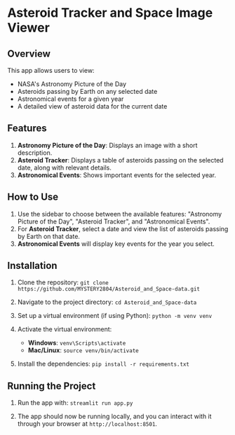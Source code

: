 # Asteroid Tracker and Space Image Viewer

## Overview
This app allows users to view:
- NASA's Astronomy Picture of the Day
- Asteroids passing by Earth on any selected date
- Astronomical events for a given year
- A detailed view of asteroid data for the current date

## Features
1. **Astronomy Picture of the Day**: Displays an image with a short description.
2. **Asteroid Tracker**: Displays a table of asteroids passing on the selected date, along with relevant details.
3. **Astronomical Events**: Shows important events for the selected year.
   
## How to Use
1. Use the sidebar to choose between the available features: "Astronomy Picture of the Day", "Asteroid Tracker", and "Astronomical Events".
2. For **Asteroid Tracker**, select a date and view the list of asteroids passing by Earth on that date.
3. **Astronomical Events** will display key events for the year you select.

## Installation

1. Clone the repository:
   `git clone https://github.com/MYSTERY2804/Asteroid_and_Space-data.git`

2. Navigate to the project directory:
   `cd Asteroid_and_Space-data`

3. Set up a virtual environment (if using Python):
   `python -m venv venv`

4. Activate the virtual environment:
   - **Windows**:
     `venv\Scripts\activate`
   - **Mac/Linux**:
     `source venv/bin/activate`

5. Install the dependencies:
   `pip install -r requirements.txt`

## Running the Project

1. Run the app with:
   `streamlit run app.py`

2. The app should now be running locally, and you can interact with it through your browser at `http://localhost:8501`.


